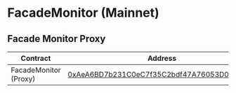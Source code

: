 # FacadeMonitor (Mainnet)

## Facade Monitor Proxy

| Contract              | Address                                                                                                               |
| --------------------- | --------------------------------------------------------------------------------------------------------------------- |
| FacadeMonitor (Proxy) | [0xAeA6BD7b231C0eC7f35C2bdf47A76053D09dbD09](https://etherscan.io/address/0xAeA6BD7b231C0eC7f35C2bdf47A76053D09dbD09) |

